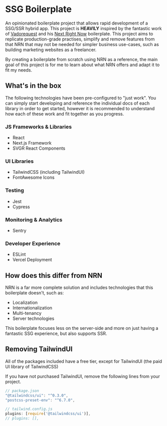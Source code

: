 # SSG Boilerplate

An opinionated boilerplate project that allows rapid development of a SSG/SSR hybrid app. This project is **HEAVILY** inspired by the fantastic work of [Vadorequest](https://github.com/Vadorequest) and his [Next Right Now](https://github.com/UnlyEd/next-right-now) boilerplate. This project aims to replicate production-grade practises, simplify and remove features from that NRN that may not be needed for simpler business use-cases, such as building marketing websites as a freelancer.

By creating a boilerplate from scratch using NRN as a reference, the main goal of this project is for me to learn about what NRN offers and adapt it to fit my needs.

## What's in the box

The following technologies have been pre-configured to "just work". You can simply start developing and reference the individual docs of each library in order to get started, however it is recommended to understand how each of these work and fit together as you progress.

### JS Frameworks & Libraries

- React
- Next.js Framework
- SVGR React Components

### UI Libraries

- TailwindCSS (including TailwindUI)
- FontAwesome Icons

### Testing

- Jest
- Cypress

### Monitoring & Analytics

- Sentry

### Developer Experience

- ESLint
- Vercel Deployment

## How does this differ from NRN

NRN is a far more complete solution and includes technologies that this boilerplate doesn't, such as:

- Localization
- Internationalization
- Multi-tenancy
- Server technologies

This boilerplate focuses less on the server-side and more on just having a fantastic SSG experience, but also supports SSR.

## Removing TailwindUI

All of the packages included have a free tier, except for TailwindUI (the paid UI library of TailwindCSS)

If you have not purchased TailwindUI, remove the following lines from your project.

```javascript
// package.json
"@tailwindcss/ui": "^0.3.0",
"postcss-preset-env": "^6.7.0",
```

```javascript
// tailwind.config.js
plugins: [require('@tailwindcss/ui')],
// plugins: [],
```
